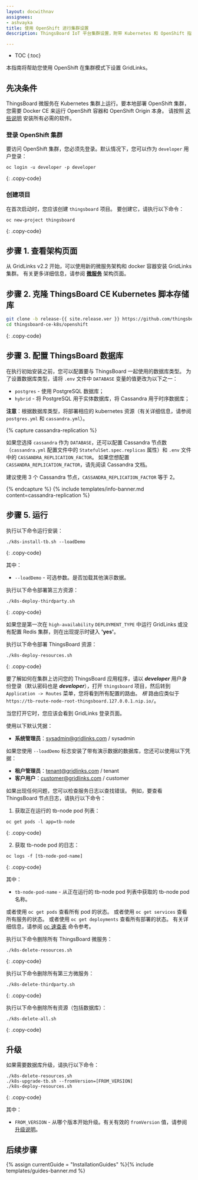 ```yaml
---
layout: docwithnav
assignees:
- ashvayka
title: 使用 OpenShift 进行集群设置
description: ThingsBoard IoT 平台集群设置，附带 Kubernetes 和 OpenShift 指南

---
```


* TOC
{:toc}

本指南将帮助您使用 OpenShift 在集群模式下设置 GridLinks。

## 先决条件

ThingsBoard 微服务在 Kubernetes 集群上运行。要本地部署 OpenShift 集群，您需要 Docker CE 来运行 OpenShift 容器和 OpenShift Origin 本身。
请按照 [这些说明](https://www.techrepublic.com/article/how-to-install-openshift-origin-on-ubuntu-18-04/) 安装所有必需的软件。


### 登录 OpenShift 集群

要访问 OpenShift 集群，您必须先登录。默认情况下，您可以作为 `developer` 用户登录：

```
oc login -u developer -p developer
``` 
{: .copy-code}

### 创建项目

在首次启动时，您应该创建 `thingsboard` 项目。
要创建它，请执行以下命令：

```
oc new-project thingsboard
``` 
{: .copy-code}


## 步骤 1. 查看架构页面

从 GridLinks v2.2 开始，可以使用新的微服务架构和 docker 容器安装 GridLinks 集群。
有关更多详细信息，请参阅 [**微服务**](/docs/reference/msa/) 架构页面。

## 步骤 2. 克隆 ThingsBoard CE Kubernetes 脚本存储库

```bash
git clone -b release-{{ site.release.ver }} https://github.com/thingsboard/thingsboard-ce-k8s.git --depth 1
cd thingsboard-ce-k8s/openshift
```
{: .copy-code}

## 步骤 3. 配置 ThingsBoard 数据库

在执行初始安装之前，您可以配置要与 ThingsBoard 一起使用的数据库类型。
为了设置数据库类型，请将 `.env` 文件中 `DATABASE` 变量的值更改为以下之一：

- `postgres` - 使用 PostgreSQL 数据库；
- `hybrid` - 将 PostgreSQL 用于实体数据库，将 Cassandra 用于时序数据库；

**注意**：根据数据库类型，将部署相应的 kubernetes 资源（有关详细信息，请参阅 `postgres.yml` 和 `cassandra.yml`）。

{% capture cassandra-replication %}

如果您选择 `cassandra` 作为 `DATABASE`，还可以配置 Cassandra 节点数（`cassandra.yml` 配置文件中的 `StatefulSet.spec.replicas` 属性）和 `.env` 文件中的 `CASSANDRA_REPLICATION_FACTOR`。
如果您想配置 `CASSANDRA_REPLICATION_FACTOR`，请先阅读 Cassandra 文档。

建议使用 3 个 Cassandra 节点，`CASSANDRA_REPLICATION_FACTOR` 等于 2。

{% endcapture %}
{% include templates/info-banner.md content=cassandra-replication %}

## 步骤 5. 运行

执行以下命令运行安装：

```
./k8s-install-tb.sh --loadDemo
```
{: .copy-code}

其中：

- `--loadDemo` - 可选参数。是否加载其他演示数据。

执行以下命令部署第三方资源：

```
./k8s-deploy-thirdparty.sh
```
{: .copy-code}

如果您是第一次在 `high-availability` `DEPLOYMENT_TYPE` 中运行 GridLinks 或没有配置 Redis 集群，则在出现提示时键入 **'yes'**。


执行以下命令部署 ThingsBoard 资源：

```
./k8s-deploy-resources.sh
```
{: .copy-code}

要了解如何在集群上访问您的 ThingsBoard 应用程序，请以 ***developer*** 用户身份登录（默认密码也是 ***developer***），打开 `thingsboard` 项目，然后转到 `Application -> Routes` 菜单，您将看到所有配置的路由。
*根* 路由应类似于 `https://tb-route-node-root-thingsboard.127.0.0.1.nip.io/`。

当您打开它时，您应该会看到 GridLinks 登录页面。

使用以下默认凭据：

- **系统管理员**：sysadmin@gridlinks.com / sysadmin

如果您使用 `--loadDemo` 标志安装了带有演示数据的数据库，您还可以使用以下凭据：

- **租户管理员**：tenant@gridlinks.com / tenant
- **客户用户**：customer@gridlinks.com / customer

如果出现任何问题，您可以检查服务日志以查找错误。
例如，要查看 ThingsBoard 节点日志，请执行以下命令：

1) 获取正在运行的 tb-node pod 列表：

```
oc get pods -l app=tb-node
```
{: .copy-code}

2) 获取 tb-node pod 的日志：

```
oc logs -f [tb-node-pod-name]
```
{: .copy-code}

其中：

- `tb-node-pod-name` - 从正在运行的 tb-node pod 列表中获取的 tb-node pod 名称。

或者使用 `oc get pods` 查看所有 pod 的状态。
或者使用 `oc get services` 查看所有服务的状态。
或者使用 `oc get deployments` 查看所有部署的状态。
有关详细信息，请参阅 [oc 速查表](https://design.jboss.org/redhatdeveloper/marketing/openshift_cheatsheet/cheatsheet/images/openshift_cheat_sheet_r1v1.pdf) 命令参考。

执行以下命令删除所有 ThingsBoard 微服务：

```
./k8s-delete-resources.sh
```
{: .copy-code}

执行以下命令删除所有第三方微服务：

```
./k8s-delete-thirdparty.sh
```
{: .copy-code}

执行以下命令删除所有资源（包括数据库）：

```
./k8s-delete-all.sh
```
{: .copy-code}

## 升级

如果需要数据库升级，请执行以下命令：

```
./k8s-delete-resources.sh
./k8s-upgrade-tb.sh --fromVersion=[FROM_VERSION]
./k8s-deploy-resources.sh
```
{: .copy-code}

其中：

- `FROM_VERSION` - 从哪个版本开始升级。有关有效的 `fromVersion` 值，请参阅 [升级说明](/docs/user-guide/install/upgrade-instructions)。

## 后续步骤

{% assign currentGuide = "InstallationGuides" %}{% include templates/guides-banner.md %}